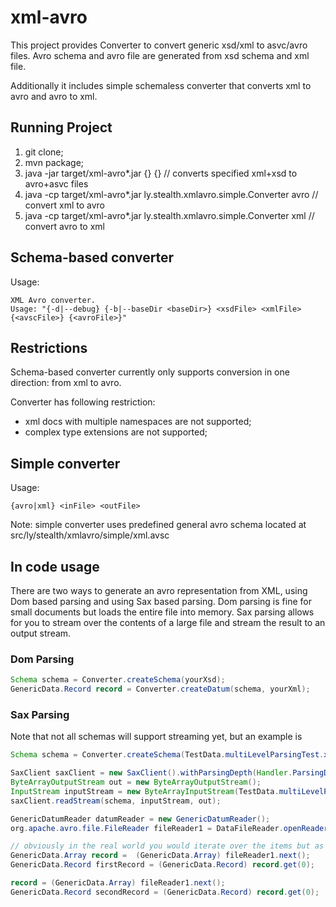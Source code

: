# xml-avro
This project provides Converter to convert generic xsd/xml to asvc/avro files.
Avro schema and avro file are generated from xsd schema and xml file.

Additionally it includes simple schemaless converter that converts xml to avro and avro to xml.

## Running Project
1. git clone;
2. mvn package;
3. java -jar target/xml-avro*.jar <xsdFile> <xmlFile> {<avscFile>} {<avroFile>} // converts specified xml+xsd to avro+asvc files
4. java -cp target/xml-avro*.jar ly.stealth.xmlavro.simple.Converter avro <xmlFile> <avroFile> // convert xml to avro
5. java -cp target/xml-avro*.jar ly.stealth.xmlavro.simple.Converter xml <avroFile> <xmlFile> // convert avro to xml

## Schema-based converter
Usage:
```
XML Avro converter.
Usage: "{-d|--debug} {-b|--baseDir <baseDir>} <xsdFile> <xmlFile> {<avscFile>} {<avroFile>}"
```
## Restrictions
Schema-based converter currently only supports conversion in one direction: from xml to avro.

Converter has following restriction:
- xml docs with multiple namespaces are not supported;
- complex type extensions are not supported;

## Simple converter
Usage:
```
{avro|xml} <inFile> <outFile>
```
Note: simple converter uses predefined general avro schema located at src/ly/stealth/xmlavro/simple/xml.avsc

## In code usage

There are two ways to generate an avro representation from XML, using Dom based parsing and using Sax based parsing. Dom parsing is fine for small documents but loads the entire file into memory. Sax parsing allows for you to stream over the contents of a large file and stream the result to an output stream.

### Dom Parsing
```java
Schema schema = Converter.createSchema(yourXsd);
GenericData.Record record = Converter.createDatum(schema, yourXml);
```
### Sax Parsing

Note that not all schemas will support streaming yet, but an example is

```java
Schema schema = Converter.createSchema(TestData.multiLevelParsingTest.xsd);

SaxClient saxClient = new SaxClient().withParsingDepth(Handler.ParsingDepth.ROOT_PLUS_ONE);
ByteArrayOutputStream out = new ByteArrayOutputStream();
InputStream inputStream = new ByteArrayInputStream(TestData.multiLevelParsingTest.xml.getBytes());
saxClient.readStream(schema, inputStream, out);

GenericDatumReader datumReader = new GenericDatumReader();
org.apache.avro.file.FileReader fileReader1 = DataFileReader.openReader(new SeekableByteArrayInput(out.toByteArray()), datumReader);

// obviously in the real world you would iterate over the items but as an example
GenericData.Array record =  (GenericData.Array) fileReader1.next();
GenericData.Record firstRecord = (GenericData.Record) record.get(0);

record = (GenericData.Array) fileReader1.next();
GenericData.Record secondRecord = (GenericData.Record) record.get(0);
```




